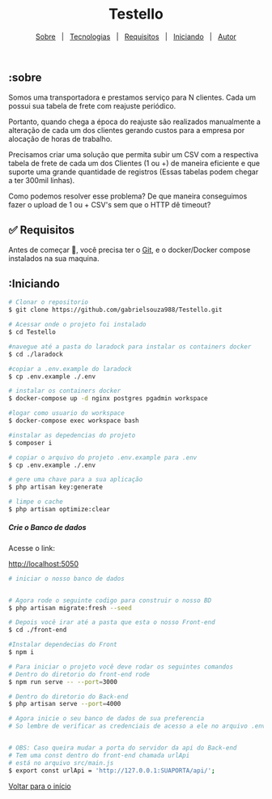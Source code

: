 

<h1 align="center">Testello</h1>

<p align="center">
  <a href="#sobre">Sobre</a> &#xa0; | &#xa0; 
  <a href="#Tecnologias">Tecnologias</a> &#xa0; | &#xa0;
  <a href="#Requisitos">Requisitos</a> &#xa0; | &#xa0;
  <a href="#Iniciando">Iniciando</a> &#xa0; | &#xa0;
  <a href="https://github.com/gabrielsouza988" target="_blank">Autor</a>
</p>

<br>

## :sobre ##

Somos uma transportadora e prestamos serviço para N clientes. Cada um possui sua tabela de frete com reajuste periódico.

Portanto, quando chega a época do reajuste são realizados manualmente a alteração de cada um dos clientes gerando custos para a empresa por alocação de horas de trabalho.

Precisamos criar uma solução que permita subir um CSV com a respectiva tabela de frete de cada um dos Clientes (1 ou +) de maneira eficiente e que suporte uma grande quantidade de registros (Essas tabelas podem chegar a ter 300mil linhas).

Como podemos resolver esse problema? De que maneira conseguimos fazer o upload de 1 ou + CSV's sem que o HTTP dê timeout?

## :white_check_mark: Requisitos ##

Antes de começar :checkered_flag:, você precisa ter o [Git](https://git-scm.com), e o docker/Docker compose instalados na sua maquina.

## :Iniciando ##

```bash
# Clonar o repositorio
$ git clone https://github.com/gabrielsouza988/Testello.git

# Acessar onde o projeto foi instalado
$ cd Testello

#navegue até a pasta do laradock para instalar os containers docker
$ cd ./laradock

#copiar a .env.example do laradock
$ cp .env.example ./.env

# instalar os containers docker
$ docker-compose up -d nginx postgres pgadmin workspace

#logar como usuario do workspace
$ docker-compose exec workspace bash

#instalar as depedencias do projeto
$ composer i

# copiar o arquivo do projeto .env.example para .env
$ cp .env.example ./.env

# gere uma chave para a sua aplicação
$ php artisan key:generate

# limpe o cache
$ php artisan optimize:clear

```

<h5>Crie o Banco de dados</h5>

<p>Acesse o link:</p>
<a href="http://localhost:5050">http://localhost:5050</a>

```bash
# iniciar o nosso banco de dados


# Agora rode o seguinte codigo para construir o nosso BD
$ php artisan migrate:fresh --seed

# Depois você irar até a pasta que esta o nosso Front-end
$ cd ./front-end

#Instalar dependecias do Front
$ npm i

# Para iniciar o projeto você deve rodar os seguintes comandos
# Dentro do diretorio do front-end rode
$ npm run serve -- --port=3000

# Dentro do diretorio do Back-end
$ php artisan serve --port=4000 

# Agora inicie o seu banco de dados de sua preferencia
# So lembre de verificar as credenciais de acesso a ele no arquivo .env


# OBS: Caso queira mudar a porta do servidor da api do Back-end
# Tem uma const dentro do front-end chamada urlApi
# está no arquivo src/main.js
$ export const urlApi = 'http://127.0.0.1:SUAPORTA/api/';

```

<a href="#top">Voltar para o início</a>
